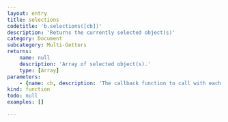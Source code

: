 ```yaml
---
layout: entry
title: selections
codetitle: 'b.selections([cb])'
description: 'Returns the currently selected object(s)'
category: Document
subcategory: Multi-Getters
returns:
    name: null
    description: 'Array of selected object(s).'
    type: [Array]
parameters:
    - {name: cb, description: 'The callback function to call with each item in the selection. When this function returns false the loop stops. Passed arguments: item, loopCount.', optional: true, type: [Function]}
kind: function
todo: null
examples: []

---
```

